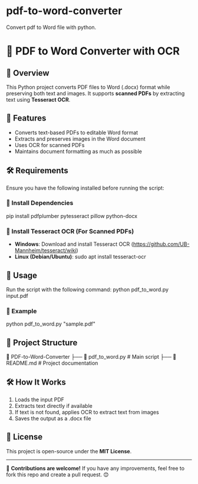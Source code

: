 # pdf-to-word-converter
Convert pdf to Word file with python.

# 📄 PDF to Word Converter with OCR

## 📌 Overview
This Python project converts PDF files to Word (.docx) format while preserving both text and images. It supports **scanned PDFs** by extracting text using **Tesseract OCR**.

## 🚀 Features
- Converts text-based PDFs to editable Word format
- Extracts and preserves images in the Word document
- Uses OCR for scanned PDFs
- Maintains document formatting as much as possible

## 🛠 Requirements
Ensure you have the following installed before running the script:

### 📌 Install Dependencies
pip install pdfplumber pytesseract pillow python-docx

### 📌 Install Tesseract OCR (For Scanned PDFs)
- **Windows**: Download and install Tesseract OCR (https://github.com/UB-Mannheim/tesseract/wiki)
- **Linux (Debian/Ubuntu)**:
  sudo apt install tesseract-ocr

## 🔧 Usage
Run the script with the following command:
python pdf_to_word.py input.pdf

### 📌 Example
python pdf_to_word.py "sample.pdf"

## 📂 Project Structure
📁 PDF-to-Word-Converter
├── 📄 pdf_to_word.py   # Main script
├── 📄 README.md        # Project documentation

## 🛠 How It Works
1. Loads the input PDF
2. Extracts text directly if available
3. If text is not found, applies OCR to extract text from images
4. Saves the output as a .docx file

## 📜 License
This project is open-source under the **MIT License**.

---

🌟 **Contributions are welcome!** If you have any improvements, feel free to fork this repo and create a pull request. 😊
